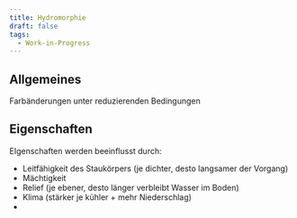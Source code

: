 ```yaml
---
title: Hydromorphie
draft: false
tags:
  - Work-in-Progress
---
```

 
## Allgemeines
Farbänderungen unter reduzierenden Bedingungen

## Eigenschaften
EIgenschaften werden beeinflusst durch:
- Leitfähigkeit des Staukörpers (je dichter, desto langsamer der Vorgang)
- Mächtigkeit
- Relief (je ebener, desto länger verbleibt Wasser im Boden)
- Klima (stärker je kühler + mehr Niederschlag)
- 